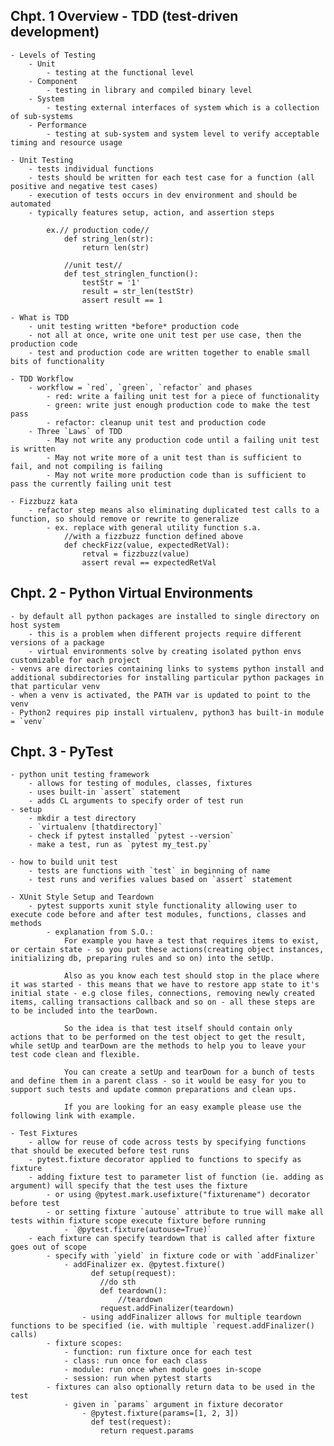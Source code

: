 ## Chpt. 1 Overview - TDD (test-driven development)
    - Levels of Testing
        - Unit
            - testing at the functional level
        - Component
            - testing in library and compiled binary level
        - System
            - testing external interfaces of system which is a collection of sub-systems
        - Performance
            - testing at sub-system and system level to verify acceptable timing and resource usage
    
    - Unit Testing
        - tests individual functions
        - tests should be written for each test case for a function (all positive and negative test cases)
        - execution of tests occurs in dev environment and should be automated
        - typically features setup, action, and assertion steps
    
            ex.// production code//
                def string_len(str):
                    return len(str)

                //unit test//
                def test_stringlen_function():
                    testStr = '1'
                    result = str_len(testStr)
                    assert result == 1
    
    - What is TDD
        - unit testing written *before* production code
        - not all at once, write one unit test per use case, then the production code
        - test and production code are written together to enable small bits of functionality
    
    - TDD Workflow
        - workflow = `red`, `green`, `refactor` and phases
            - red: write a failing unit test for a piece of functionality 
            - green: write just enough production code to make the test pass
            - refactor: cleanup unit test and production code
        - Three `Laws` of TDD
            - May not write any production code until a failing unit test is written
            - May not write more of a unit test than is sufficient to fail, and not compiling is failing
            - May not write more production code than is sufficient to pass the currently failing unit test

    - Fizzbuzz kata
        - refactor step means also eliminating duplicated test calls to a function, so should remove or rewrite to generalize
            - ex. replace with general utility function s.a.
                //with a fizzbuzz function defined above
                def checkFizz(value, expectedRetVal):
                    retval = fizzbuzz(value)
                    assert reval == expectedRetVal

## Chpt. 2 - Python Virtual Environments
    - by default all python packages are installed to single directory on host system
        - this is a problem when different projects require different versions of a package
        - virtual environments solve by creating isolated python envs customizable for each project
    - venvs are directories containing links to systems python install and additional subdirectories for installing particular python packages in that particular venv
    - when a venv is activated, the PATH var is updated to point to the venv
    - Python2 requires pip install virtualenv, python3 has built-in module = `venv` 

## Chpt. 3 - PyTest
    - python unit testing framework
        - allows for testing of modules, classes, fixtures
        - uses built-in `assert` statement
        - adds CL arguments to specify order of test run
    - setup
        - mkdir a test directory
        - `virtualenv [thatdirectory]`
        - check if pytest installed `pytest --version`
        - make a test, run as `pytest my_test.py`
        
    - how to build unit test
        - tests are functions with `test` in beginning of name
        - test runs and verifies values based on `assert` statement

    - XUnit Style Setup and Teardown
        - pytest supports xunit style functionality allowing user to execute code before and after test modules, functions, classes and methods
            - explanation from S.O.:
                For example you have a test that requires items to exist, or certain state - so you put these actions(creating object instances, initializing db, preparing rules and so on) into the setUp.

                Also as you know each test should stop in the place where it was started - this means that we have to restore app state to it's initial state - e.g close files, connections, removing newly created items, calling transactions callback and so on - all these steps are to be included into the tearDown.

                So the idea is that test itself should contain only actions that to be performed on the test object to get the result, while setUp and tearDown are the methods to help you to leave your test code clean and flexible.

                You can create a setUp and tearDown for a bunch of tests and define them in a parent class - so it would be easy for you to support such tests and update common preparations and clean ups.

                If you are looking for an easy example please use the following link with example.
    
    - Test Fixtures
        - allow for reuse of code across tests by specifying functions that should be executed before test runs
        - pytest.fixture decorator applied to functions to specify as fixture
        - adding fixture test to parameter list of function (ie. adding as argument) will specify that the test uses the fixture
            - or using @pytest.mark.usefixture("fixturename") decorator before test
            - or setting fixture `autouse` attribute to true will make all tests within fixture scope execute fixture before running 
                - `@pytest.fixture(autouse=True)`
        - each fixture can specify teardown that is called after fixture goes out of scope
            - specify with `yield` in fixture code or with `addFinalizer`
                - addFinalizer ex. @pytest.fixture()
                      def setup(request):
                        //do sth
                        def teardown():
                            //teardown
                        request.addFinalizer(teardown)
                    - using addFinalizer allows for multiple teardown functions to be specified (ie. with multiple `request.addFinalizer() calls)
            - fixture scopes:
                - function: run fixture once for each test
                - class: run once for each class
                - module: run once when module goes in-scope
                - session: run when pytest starts
            - fixtures can also optionally return data to be used in the test
                - given in `params` argument in fixture decorator
                    - @pytest.fixture(params=[1, 2, 3])
                      def test(request):
                        return request.params  